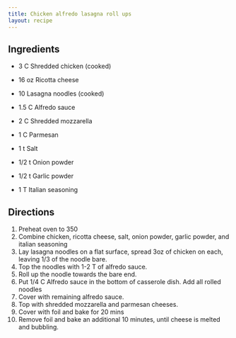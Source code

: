 ```yaml
---
title: Chicken alfredo lasagna roll ups
layout: recipe
---
```


## Ingredients
- 3 C Shredded chicken (cooked)
- 16 oz Ricotta cheese
- 10 Lasagna noodles (cooked)
- 1.5 C Alfredo sauce
- 2 C Shredded mozzarella
- 1 C Parmesan

- 1 t Salt
- 1/2 t Onion powder
- 1/2 t Garlic powder
- 1 T Italian seasoning

## Directions
1. Preheat oven to 350
2. Combine chicken, ricotta cheese, salt, onion powder, garlic powder, and italian seasoning
3. Lay lasagna noodles on a flat surface, spread 3oz of chicken on each, leaving 1/3 of the noodle bare.
4. Top the noodles with 1-2 T of alfredo sauce.
5. Roll up the noodle towards the bare end.
6. Put 1/4 C Alfredo sauce in the bottom of casserole dish. Add all rolled noodles
7. Cover with remaining alfredo sauce.
8. Top with shredded mozzarella and parmesan cheeses.
9. Cover with foil and bake for 20 mins
10. Remove foil and bake an additional 10 minutes, until cheese is melted and bubbling. 
